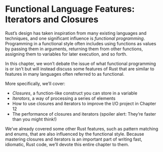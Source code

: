 # Functional Language Features: Iterators and Closures

Rust’s design has taken inspiration from many existing languages and
techniques, and one significant influence is _functional programming_.
Programming in a functional style often includes using functions as values by
passing them in arguments, returning them from other functions, assigning them
to variables for later execution, and so forth.

In this chapter, we won’t debate the issue of what functional programming is or
isn’t but will instead discuss some features of Rust that are similar to
features in many languages often referred to as functional.

More specifically, we’ll cover:

- _Closures_, a function-like construct you can store in a variable
- _Iterators_, a way of processing a series of elements
- How to use closures and iterators to improve the I/O project in Chapter 12
- The performance of closures and iterators (spoiler alert: They’re faster than
  you might think!)

We’ve already covered some other Rust features, such as pattern matching and
enums, that are also influenced by the functional style. Because mastering
closures and iterators is an important part of writing fast, idiomatic, Rust
code, we’ll devote this entire chapter to them.
